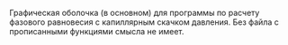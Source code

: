Графическая оболочка (в основном) для программы по расчету фазового равновесия с капиллярным скачком давления. Без файла с прописанными функциями смысла не имеет. 

